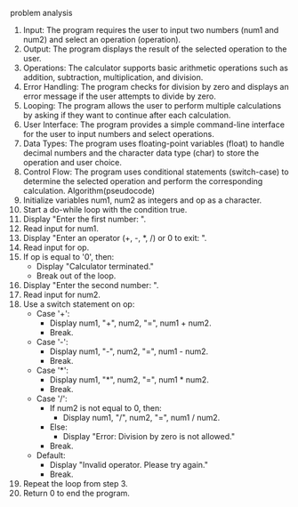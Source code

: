 problem analysis
1. Input: The program requires the user to input two numbers (num1 and num2) and select an operation (operation).
2. Output: The program displays the result of the selected operation to the user.
3. Operations: The calculator supports basic arithmetic operations such as addition, subtraction, multiplication, and division.
4. Error Handling: The program checks for division by zero and displays an error message if the user attempts to divide by zero.
5. Looping: The program allows the user to perform multiple calculations by asking if they want to continue after each calculation.
6. User Interface: The program provides a simple command-line interface for the user to input numbers and select operations.
7. Data Types: The program uses floating-point variables (float) to handle decimal numbers and the character data type (char) to store the operation and user choice.
8. Control Flow: The program uses conditional statements (switch-case) to determine the selected operation and perform the corresponding calculation.
Algorithm(pseudocode)
1. Initialize variables num1, num2 as integers and op as a character.
2. Start a do-while loop with the condition true.
3. Display "Enter the first number: ".
4. Read input for num1.
5. Display "Enter an operator (+, -, *, /) or 0 to exit: ".
6. Read input for op.
7. If op is equal to '0', then:
   - Display "Calculator terminated."
   - Break out of the loop.
8. Display "Enter the second number: ".
9. Read input for num2.
10. Use a switch statement on op:
    - Case '+':
      - Display num1, "+", num2, "=", num1 + num2.
      - Break.
    - Case '-':
      - Display num1, "-", num2, "=", num1 - num2.
      - Break.
    - Case '*':
      - Display num1, "*", num2, "=", num1 * num2.
      - Break.
    - Case '/':
      - If num2 is not equal to 0, then:
        - Display num1, "/", num2, "=", num1 / num2.
      - Else:
        - Display "Error: Division by zero is not allowed."
      - Break.
    - Default:
      - Display "Invalid operator. Please try again."
      - Break.
11. Repeat the loop from step 3.
12. Return 0 to end the program.
